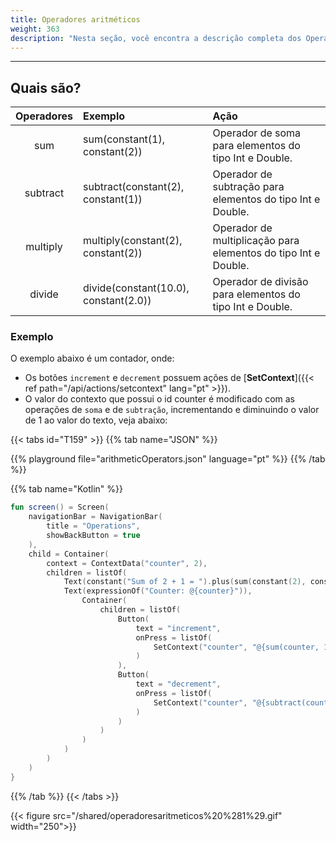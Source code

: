 ```yaml
---
title: Operadores aritméticos
weight: 363
description: "Nesta seção, você encontra a descrição completa dos Operadores Numéricos."
---
```


---

## Quais são?

| Operadores | Exemplo              | Ação                                                           |
| :--------: | :------------------- | :------------------------------------------------------------- |
|    sum     | sum(constant(1), constant(2))      | Operador de soma para elementos do tipo Int e Double.          |
|  subtract  | subtract(constant(2), constant(1)) | Operador de subtração para elementos do tipo Int e Double.     |
|  multiply  | multiply(constant(2), constant(2)) | Operador de multiplicação para elementos do tipo Int e Double. |
|   divide   | divide(constant(10.0), constant(2.0))   | Operador de divisão para elementos do tipo Int e Double.       |

### Exemplo

O exemplo abaixo é um contador, onde:
- Os botões `increment` e `decrement` possuem ações de [**SetContext**]({{< ref path="/api/actions/setcontext" lang="pt" >}}).
- O valor do contexto que possui o id counter é modificado com as operações de `soma` e de `subtração`, incrementando e diminuindo o valor de 1 ao valor do texto, veja abaixo:

{{< tabs id="T159" >}}
{{% tab name="JSON" %}}

<!-- json-playground:arithmeticOperators.json
{
  "_beagleComponent_": "beagle:screenComponent",
  "navigationBar": {
    "title": "Operations",
    "showBackButton": true
  },
  "child": {
    "_beagleComponent_": "beagle:container",
    "children": [
      {
        "_beagleComponent_": "beagle:text",
        "text": "Sum of 2 + 1 = @{sum(2, 1)}"
      },
      {
        "_beagleComponent_": "beagle:text",
        "text": "Counter: @{counter}"
      },
      {
        "_beagleComponent_": "beagle:button",
        "text": "increment",
        "onPress": [
          {
            "_beagleAction_": "beagle:setContext",
            "contextId": "counter",
            "value": "@{sum(counter, 1)}"
          }
        ]
      },
      {
        "_beagleComponent_": "beagle:button",
        "text": "decrement",
        "onPress": [
          {
            "_beagleAction_": "beagle:setContext",
            "contextId": "counter",
            "value": "@{subtract(counter, 1)}"
          }
        ]
      }
    ],
    "context": {
      "id": "counter",
      "value": 2
    }
  }
}
-->

{{% playground file="arithmeticOperators.json" language="pt" %}}
{{% /tab %}}

{{% tab name="Kotlin" %}}

```kotlin
fun screen() = Screen(
    navigationBar = NavigationBar(
        title = "Operations",
        showBackButton = true
    ),
    child = Container(
        context = ContextData("counter", 2),
        children = listOf(
            Text(constant("Sum of 2 + 1 = ").plus(sum(constant(2), constant(1)).toBindString())),
            Text(expressionOf("Counter: @{counter}")),
                Container(
                    children = listOf(
                        Button(
                            text = "increment",
                            onPress = listOf(
                                SetContext("counter", "@{sum(counter, 1)}")
                            )
                        ),
                        Button(
                            text = "decrement",
                            onPress = listOf(
                                SetContext("counter", "@{subtract(counter, 1)}")
                            )
                        )
                    )
                )
            )
        )
    )
}
```

{{% /tab %}}
{{< /tabs >}}

{{< figure src="/shared/operadoresaritmeticos%20%281%29.gif" width="250">}}
